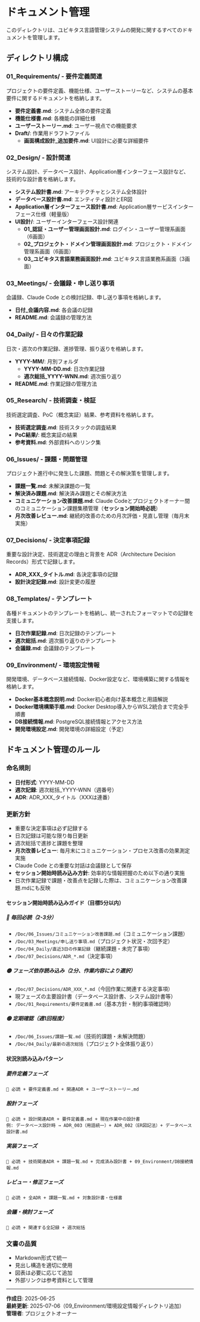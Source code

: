 # ドキュメント管理

このディレクトリは、ユビキタス言語管理システムの開発に関するすべてのドキュメントを管理します。

## ディレクトリ構成

### 01_Requirements/ - 要件定義関連
プロジェクトの要件定義、機能仕様、ユーザーストーリーなど、システムの基本要件に関するドキュメントを格納します。
- **要件定義書.md**: システム全体の要件定義
- **機能仕様書.md**: 各機能の詳細仕様
- **ユーザーストーリー.md**: ユーザー視点での機能要求
- **Draft/**: 作業用ドラフトファイル
  - **画面構成設計_追加要件.md**: UI設計に必要な詳細要件

### 02_Design/ - 設計関連
システム設計、データベース設計、Application層インターフェース設計など、技術的な設計書を格納します。
- **システム設計書.md**: アーキテクチャとシステム全体設計
- **データベース設計書.md**: エンティティ設計とER図
- **Application層インターフェース設計書.md**: Application層サービスインターフェース仕様（軽量版）
- **UI設計/**: ユーザーインターフェース設計関連
  - **01_認証・ユーザー管理画面設計.md**: ログイン・ユーザー管理系画面（6画面）
  - **02_プロジェクト・ドメイン管理画面設計.md**: プロジェクト・ドメイン管理系画面（6画面）
  - **03_ユビキタス言語業務画面設計.md**: ユビキタス言語業務系画面（3画面）

### 03_Meetings/ - 会議録・申し送り事項
会議録、Claude Code との検討記録、申し送り事項を格納します。
- **日付_会議内容.md**: 各会議の記録
- **README.md**: 会議録の管理方法

### 04_Daily/ - 日々の作業記録
日次・週次の作業記録、進捗管理、振り返りを格納します。
- **YYYY-MM/**: 月別フォルダ
  - **YYYY-MM-DD.md**: 日次作業記録
  - **週次総括_YYYY-WNN.md**: 週次振り返り
- **README.md**: 作業記録の管理方法

### 05_Research/ - 技術調査・検証
技術選定調査、PoC（概念実証）結果、参考資料を格納します。
- **技術選定調査.md**: 技術スタックの調査結果
- **PoC結果/**: 概念実証の結果
- **参考資料.md**: 外部資料へのリンク集

### 06_Issues/ - 課題・問題管理
プロジェクト進行中に発生した課題、問題とその解決策を管理します。
- **課題一覧.md**: 未解決課題の一覧
- **解決済み課題.md**: 解決済み課題とその解決方法
- **コミュニケーション改善課題.md**: Claude Codeとプロジェクトオーナー間のコミュニケーション課題集積管理（**セッション開始時必読**）
- **月次改善レビュー.md**: 継続的改善のための月次評価・見直し管理（毎月末実施）

### 07_Decisions/ - 決定事項記録
重要な設計決定、技術選定の理由と背景を ADR（Architecture Decision Records）形式で記録します。
- **ADR_XXX_タイトル.md**: 各決定事項の記録
- **設計決定記録.md**: 設計変更の履歴

### 08_Templates/ - テンプレート
各種ドキュメントのテンプレートを格納し、統一されたフォーマットでの記録を支援します。
- **日次作業記録.md**: 日次記録のテンプレート
- **週次総括.md**: 週次振り返りのテンプレート
- **会議録.md**: 会議録のテンプレート

### 09_Environment/ - 環境設定情報
開発環境、データベース接続情報、Docker設定など、環境構築に関する情報を格納します。
- **Docker基本概念説明.md**: Docker初心者向け基本概念と用語解説
- **Docker環境構築手順.md**: Docker Desktop導入からWSL2統合まで完全手順書
- **DB接続情報.md**: PostgreSQL接続情報とアクセス方法
- **開発環境設定.md**: 開発環境の詳細設定（予定）

## ドキュメント管理のルール

### 命名規則
- **日付形式**: YYYY-MM-DD
- **週次記録**: 週次総括_YYYY-WNN（週番号）
- **ADR**: ADR_XXX_タイトル（XXXは連番）

### 更新方針
- 重要な決定事項は必ず記録する
- 日次記録は可能な限り毎日更新
- 週次総括で進捗と課題を整理
- **月次改善レビュー**: 毎月末にコミュニケーション・プロセス改善の効果測定実施
- Claude Code との重要な対話は会議録として保存
- **セッション開始時読み込み方針**: 効率的な情報把握のため以下の通り実施
- 日次作業記録で課題・改善点を記録した際は、コミュニケーション改善課題.mdにも反映

#### セッション開始時読み込みガイド（目標5分以内）

##### 🔴 毎回必読（2-3分）
- `/Doc/06_Issues/コミュニケーション改善課題.md`（コミュニケーション課題）
- `/Doc/03_Meetings/申し送り事項.md`（プロジェクト状況・次回予定）
- `/Doc/04_Daily/直近3日の作業記録`（継続課題・未完了事項）
- `/Doc/07_Decisions/ADR_*.md`（決定事項）

##### 🟡 フェーズ依存読み込み（2分、作業内容により選択）
- `/Doc/07_Decisions/ADR_XXX_*.md`（今回作業に関連する決定事項）
- 現フェーズの主要設計書（データベース設計書、システム設計書等）
- `/Doc/01_Requirements/要件定義書.md`（基本方針・制約事項確認時）

##### 🟢 定期確認（週1回程度）
- `/Doc/06_Issues/課題一覧.md`（技術的課題・未解決問題）
- `/Doc/04_Daily/最新の週次総括`（プロジェクト全体振り返り）

#### 状況別読み込みパターン

##### 要件定義フェーズ
```
🔴 必読 + 要件定義書.md + 関連ADR + ユーザーストーリー.md
```

##### 設計フェーズ
```
🔴 必読 + 設計関連ADR + 要件定義書.md + 現在作業中の設計書
例: データベース設計時 → ADR_003（用語統一）+ ADR_002（ER図記法）+ データベース設計書.md
```

##### 実装フェーズ
```
🔴 必読 + 技術関連ADR + 課題一覧.md + 完成済み設計書 + 09_Environment/DB接続情報.md
```

##### レビュー・修正フェーズ
```
🔴 必読 + 全ADR + 課題一覧.md + 対象設計書・仕様書
```

##### 会議・検討フェーズ
```
🔴 必読 + 関連する全記録 + 週次総括
```

### 文書の品質
- Markdown形式で統一
- 見出し構造を適切に使用
- 図表は必要に応じて追加
- 外部リンクは参考資料として管理

---

**作成日**: 2025-06-25  
**最終更新**: 2025-07-06（09_Environment/環境設定情報ディレクトリ追加）  
**管理者**: プロジェクトオーナー
